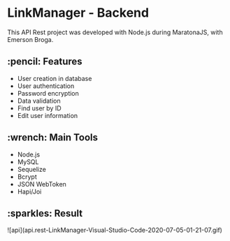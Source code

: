 <h1> LinkManager - Backend </h1>

This API Rest project was developed with Node.js during MaratonaJS, with Emerson Broga.

 <h2> :pencil: Features </h2>
<ul>
  <li>User creation in database</li>
  <li>User authentication</li>
  <li>Password encryption</li>
  <li>Data validation</li>
  <li>Find user by ID</li>
  <li>Edit user information</li>
</ul>

 <h2> :wrench: Main Tools </h2>
<ul>
  <li>Node.js</li>
  <li>MySQL</li>
  <li>Sequelize</li>
  <li>Bcrypt</li>
  <li>JSON WebToken</li>
  <li>Hapi/Joi</li>
</ul>

 <h2> :sparkles: Result </h2>
![api](api.rest-LinkManager-Visual-Studio-Code-2020-07-05-01-21-07.gif)
